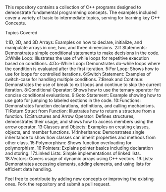 This repository contains a collection of C++ programs designed to demonstrate fundamental programming concepts. 
The examples included cover a variety of basic to intermediate topics, serving for learning key C++ Concepts.

Topics Covered

1:1D, 2D, and 3D Arrays: Examples on how to declare, initialize, and manipulate arrays in one, two, and three dimensions.
2:If Statements: Demonstrates simple conditional statements to make decisions in the code.
3:While Loop: Illustrates the use of while loops for repetitive execution based on conditions.
4:Do-While Loop: Demonstrates do-while loops where the condition is evaluated after the first iteration.
5:For Loop: Shows how to use for loops for controlled iterations.
6:Switch Statement: Examples of switch-case for handling multiple conditions.
7:Break and Continue: Demonstrates the use of break to exit loops and continue to skip the current iteration.
8:Conditional Operator: Shows how to use the ternary operator for concise conditional evaluations.
9:Goto Statement: Example showing how to use goto for jumping to labeled sections in the code.
10:Functions: Demonstrates function declarations, definitions, and calling mechanisms.
11:Return Struct from Function: Illustrates how to return a structure from a function.
12:Structures and Arrow Operator: Defines structures, demonstrates their usage, and shows how to access members using the arrow operator.
13:Classes and Objects: Examples on creating classes, objects, and member functions.
14:Inheritance: Demonstrates single inheritance to show how classes can inherit properties and methods from other class.
15:Polymorphism: Shows function overloading for polymorphism.
16:Pointers: Explains pointer basics including declaration and storing.
17:Linked Lists: Simple implementations of linked lists.
18:Vectors: Covers usage of dynamic arrays using C++ vectors.
19:Lists: Demonstrates accessing elements, adding elements, and using lists for efficient data handling.

Feel free to contribute by adding new concepts or improving the existing ones. Fork the repository and submit a pull request.
